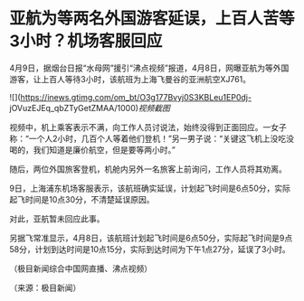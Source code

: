 # 亚航为等两名外国游客延误，上百人苦等3小时？机场客服回应

4月9日，据烟台日报“水母网”援引“沸点视频”报道，4月8日，网曝亚航为等外国游客，让上百人等待3小时，该航班为上海飞曼谷的亚洲航空XJ761。

![](https://inews.gtimg.com/om_bt/O3g177Bvyj0S3KBLeu1EP0dj-
jOVuzEJEq_qbZTyGetZMAA/1000)_视频截图_

视频中，机上乘客表示不满，向工作人员讨说法，始终没得到正面回应。一女子称：“一个人2小时，几百个人等着他们登机！”另一男子说：“关键这飞机上没吃没喝的，我们知道是廉价航空，但是要等两小时。”

随后，两位外国旅客登机，机舱内另外一名旅客上前询问，工作人员将其劝离。

9日，上海浦东机场客服表示，该航班确实延误，计划起飞时间是6点50分，实际起飞时间是10点30分，不清楚延误原因。

对此，亚航暂未回应此事。

另据飞常准显示，4月8日，该航班计划起飞时间是6点50分，实际起飞时间是9点58分，计划到达时间是10点15分，实际到达时间为下午1点27分，延误了3小时。

（极目新闻综合中国网直播、沸点视频）

（来源：极目新闻）

